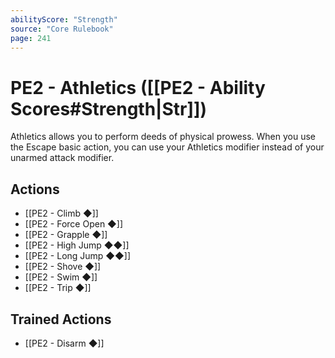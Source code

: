 ```yaml
---
abilityScore: "Strength"
source: "Core Rulebook"
page: 241
---
```

# PE2 - Athletics ([[PE2 - Ability Scores#Strength|Str]])
Athletics allows you to perform deeds of physical prowess. When you use the Escape basic action, you can use your Athletics modifier instead of your unarmed attack modifier.

## Actions
- [[PE2 - Climb ◆]]
- [[PE2 - Force Open ◆]]
- [[PE2 - Grapple ◆]]
- [[PE2 - High Jump ◆◆]]
- [[PE2 - Long Jump ◆◆]]
- [[PE2 - Shove ◆]]
- [[PE2 - Swim ◆]]
- [[PE2 - Trip ◆]]

## Trained Actions
- [[PE2 - Disarm ◆]]
